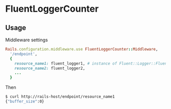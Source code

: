 # FluentLoggerCounter

## Usage
Middleware settings
```ruby
Rails.configuration.middleware.use FluentLoggerCounter::Middleware,
  '/endpoint',
  {
    resource_name1: fluent_logger1, # instance of Fluent::Logger::FluentLogger
    resource_name2: fluent_logger2,
    ...
  }
```

Then
```sh
$ curl http://rails-host/endpoint/resource_name1
{"buffer_size":0}
```
